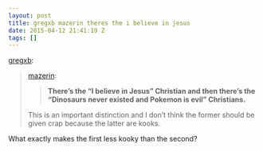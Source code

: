 ```yaml
---
layout: post
title: gregxb mazerin theres the i believe in jesus
date: 2015-04-12 21:41:19 Z
tags: []
---
```

[gregxb](http://gregxb.tumblr.com/post/105870794000/mazerin-theres-the-i-believe-in-jesus):

> [mazerin](http://mazerin.tumblr.com/post/75429263560/theres-the-i-believe-in-jesus-christian-and):
> 
> > **There’s the “I believe in Jesus” Christian and then there’s the “Dinosaurs never existed and Pokemon is evil” Christians.**
> 
> This is an important distinction and I don’t think the former should be given crap because the latter are kooks.

What exactly makes the first less kooky than the second?
